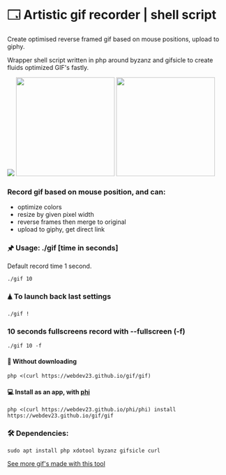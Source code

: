 # 🗔 Artistic gif recorder | shell script

Create optimised reverse framed gif based on mouse positions, upload to giphy.

Wrapper shell script written in php around byzanz and gifsicle to create fluids optimized GIF's fastly.

<img src="https://i.giphy.com/l1KVaNU6xfgbOmsJq.gif"> <img height="226" src="https://ponyhacks.com/img/www/gif1492819850_merged.gif"> <img height="226" src="https://media.giphy.com/media/3oKIPnQYrqXZ4wP4lO/giphy.gif">

### Record gif based on mouse position, and can:

- optimize colors
- resize by given pixel width
- reverse frames then merge to original
- upload to giphy, get direct link

### 🖈 Usage: ./gif [time in seconds] 

Default record time 1 second.

    ./gif 10

### 🛦 To launch back last settings

    ./gif !

### 10 seconds fullscreens record with --fullscreen (-f)

    ./gif 10 -f

#### 📡 Without downloading

    php <(curl https://webdev23.github.io/gif/gif)
    
#### 💻 Install as an app, with <a href="https://github.com/webdev23/phi">phi</a>

    php <(curl https://webdev23.github.io/phi/phi) install https://webdev23.github.io/gif/gif

### 🛠 Dependencies: 

    sudo apt install php xdotool byzanz gifsicle curl

<a href="https://webdev23.github.io/gif/expo.html">See more gif's made with this tool</a>

